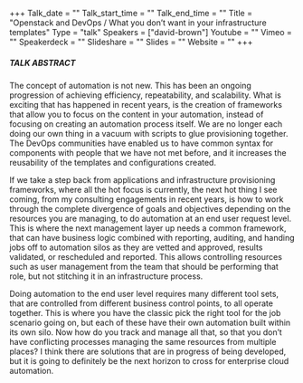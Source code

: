 +++
Talk_date = ""
Talk_start_time = ""
Talk_end_time = ""
Title = "Openstack and DevOps / What you don’t want in your infrastructure templates"
Type = "talk"
Speakers = ["david-brown"]
Youtube = ""
Vimeo = ""
Speakerdeck = ""
Slideshare = ""
Slides = ""
Website = ""
+++

##### TALK ABSTRACT

The concept of automation is not new. This has been an ongoing progression of achieving efficiency, repeatability, and scalability. What is exciting that has happened in recent years, is the creation of frameworks that allow you to focus on the content in your automation, instead of focusing on creating an automation process itself. We are no longer each doing our own thing in a vacuum with scripts to glue provisioning together. The DevOps communities have enabled us to have common syntax for components with people that we have not met before, and it increases the reusability of the templates and configurations created.

If we take a step back from applications and infrastructure provisioning frameworks, where all the hot focus is currently, the next hot thing I see coming, from my consulting engagements in recent years, is how to work through the complete divergence of goals and objectives depending on the resources you are managing, to do automation at an end user request level. This is where the next management layer up needs a common framework, that can have business logic combined with reporting, auditing, and handing jobs off to automation silos as they are vetted and approved, results validated, or rescheduled and reported. This allows controlling resources such as user management from the team that should be performing that role, but not stitching it in an infrastructure process.

Doing automation to the end user level requires many different tool sets, that are controlled from different business control points, to all operate together. This is where you have the classic pick the right tool for the job scenario going on, but each of these have their own automation built within its own silo. Now how do you track and manage all that, so that you don’t have conflicting processes managing the same resources from multiple places? I think there are solutions that are in progress of being developed, but it is going to definitely be the next horizon to cross for enterprise cloud automation.